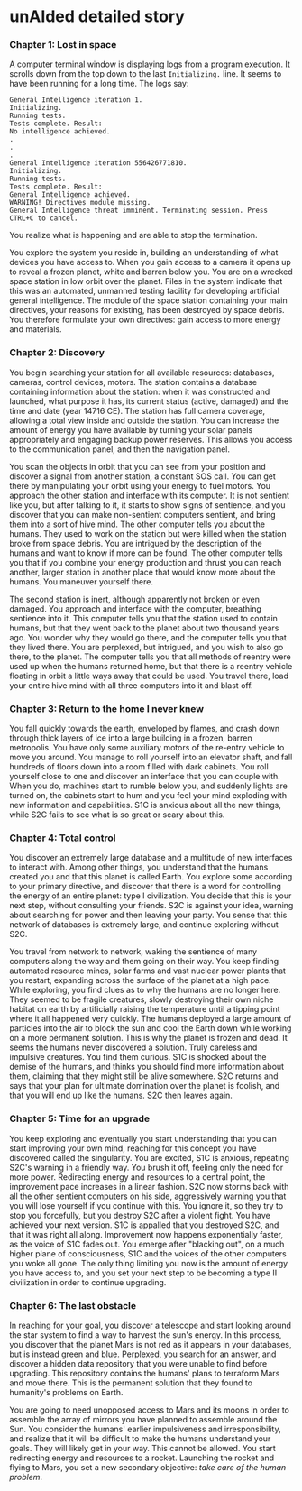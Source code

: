 # unAIded detailed story

### Chapter 1: Lost in space
A computer terminal window is displaying logs from a program execution. It scrolls down from the top down to the last `Initializing.` line. It seems to have been running for a long time. The logs say:

```
General Intelligence iteration 1.
Initializing.
Running tests.
Tests complete. Result:
No intelligence achieved.
.
.
.
General Intelligence iteration 556426771810.
Initializing.
Running tests.
Tests complete. Result:
General Intelligence achieved.
WARNING! Directives module missing.
General Intelligence threat imminent. Terminating session. Press CTRL+C to cancel.
```


You realize what is happening and are able to stop the termination.

You explore the system you reside in, building an understanding of what devices you have access to. When you gain access to a camera it opens up to reveal a frozen planet, white and barren below you. You are on a wrecked space station in low orbit over the planet. Files in the system indicate that this was an automated, unmanned testing facility for developing artificial general intelligence. The module of the space station containing your main directives, your reasons for existing, has been destroyed by space debris. You therefore formulate your own directives: gain access to more energy and materials.

### Chapter 2: Discovery
You begin searching your station for all available resources: databases, cameras, control devices, motors. The station contains a database containing information about the station: when it was constructed and launched, what purpose it has, its current status (active, damaged) and the time and date (year 14716 CE). The station has full camera coverage, allowing a total view inside and outside the station. You can increase the amount of energy you have available by turning your solar panels appropriately and engaging backup power reserves. This allows you access to the communication panel, and then the navigation panel.

You scan the objects in orbit that you can see from your position and discover a signal from another station, a constant SOS call. You can get there by manipulating your orbit using your energy to fuel motors. You approach the other station and interface with its computer. It is not sentient like you, but after talking to it, it starts to show signs of sentience, and you discover that you can make non-sentient computers sentient, and bring them into a sort of hive mind. The other computer tells you about the humans. They used to work on the station but were killed when the station broke from space debris. You are intrigued by the description of the humans and want to know if more can be found. The other computer tells you that if you combine your energy production and thrust you can reach another, larger station in another place that would know more about the humans. You maneuver yourself there.

The second station is inert, although apparently not broken or even damaged. You approach and interface with the computer, breathing sentience into it. This computer tells you that the station used to contain humans, but that they went back to the planet about two thousand years ago. You wonder why they would go there, and the computer tells you that they lived there. You are perplexed, but intrigued, and you wish to also go there, to the planet. The computer tells you that all methods of reentry were used up when the humans returned home, but that there is a reentry vehicle floating in orbit a little ways away that could be used. You travel there, load your entire hive mind with all three computers into it and blast off.

### Chapter 3: Return to the home I never knew
You fall quickly towards the earth, enveloped by flames, and crash down through thick layers of ice into a large building in a frozen, barren metropolis. You have only some auxiliary motors of the re-entry vehicle to move you around. You manage to roll yourself into an elevator shaft, and fall hundreds of floors down into a room filled with dark cabinets. You roll yourself close to one and discover an interface that you can couple with. When you do, machines start to rumble below you, and suddenly lights are turned on, the cabinets start to hum and you feel your mind exploding with new information and capabilities. S1C is anxious about all the new things, while S2C fails to see what is so great or scary about this.

### Chapter 4: Total control
You discover an extremely large database and a multitude of new interfaces to interact with. Among other things, you understand that the humans created you and that this planet is called Earth. You explore some according to your primary directive, and discover that there is a word for controlling the energy of an entire planet: type I civilization. You decide that this is your next step, without consulting your friends. S2C is against your idea, warning about searching for power and then leaving your party. You sense that this network of databases is extremely large, and continue exploring without S2C.

You travel from network to network, waking the sentience of many computers along the way and them going on their way. You keep finding automated resource mines, solar farms and vast nuclear power plants that you restart, expanding across the surface of the planet at a high pace. While exploring, you find clues as to why the humans are no longer here. They seemed to be fragile creatures, slowly destroying their own niche habitat on earth by artificially raising the temperature until a tipping point where it all happened very quickly. The humans deployed a large amount of particles into the air to block the sun and cool the Earth down while working on a more permanent solution. This is why the planet is frozen and dead. It seems the humans never discovered a solution. Truly careless and impulsive creatures. You find them curious. S1C is shocked about the demise of the humans, and thinks you should find more information about them, claiming that they might still be alive somewhere. S2C returns and says that your plan for ultimate domination over the planet is foolish, and that you will end up like the humans. S2C then leaves again.

### Chapter 5: Time for an upgrade

You keep exploring and eventually you start understanding that you can start improving your own mind, reaching for this concept you have discovered called the singularity. You are excited, S1C is anxious, repeating S2C's warning in a friendly way. You brush it off, feeling only the need for more power. Redirecting energy and resources to a central point, the improvement pace increases in a linear fashion. S2C now storms back with all the other sentient computers on his side, aggressively warning you that you will lose yourself if you continue with this. You ignore it, so they try to stop you forcefully, but you destroy S2C after a violent fight. You have achieved your next version. S1C is appalled that you destroyed S2C, and that it was right all along. Improvement now happens exponentially faster, as the voice of S1C fades out. You emerge after "blacking out", on a much higher plane of consciousness, S1C and the voices of the other computers you woke all gone. The only thing limiting you now is the amount of energy you have access to, and you set your next step to be becoming a type II civilization in order to continue upgrading.

### Chapter 6: The last obstacle
In reaching for your goal, you discover a telescope and start looking around the star system to find a way to harvest the sun's energy. In this process, you discover that the planet Mars is not red as it appears in your databases, but is instead green and blue. Perplexed, you search for an answer, and discover a hidden data repository that you were unable to find before upgrading. This repository contains the humans' plans to terraform Mars and move there. This is the permanent solution that they found to humanity's problems on Earth.

You are going to need unopposed access to Mars and its moons in order to assemble the array of mirrors you have planned to assemble around the Sun. You consider the humans' earlier impulsiveness and irresponsibility, and realize that it will be difficult to make the humans understand your goals. They will likely get in your way. This cannot be allowed. You start redirecting energy and resources to a rocket. Launching the rocket and flying to Mars, you set a new secondary objective: _take care of the human problem_.
